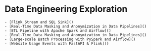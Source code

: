 # Data Engineering Exploration

    - [Flink Stream and SQL Sink]()
    - [Real-Time Data Masking and Anonymization in Data Pipelines]()
    - [ETL Pipeline with Apache Spark and Airflow]()
    - [Real-Time Data Masking and Anonymization in Data Pipelines]()
    - [Large-scale Batch Processing with PySpark and Airflow]()
    - [Website Usage Events with FastAPI & Flink]()
